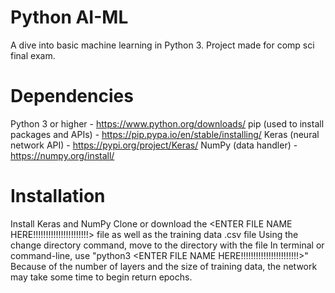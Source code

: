 # Python AI-ML

A dive into basic machine learning in Python 3. Project made for comp sci final exam.


# Dependencies
Python 3 or higher - https://www.python.org/downloads/
pip (used to install packages and APIs) - https://pip.pypa.io/en/stable/installing/
Keras (neural network API) - https://pypi.org/project/Keras/
NumPy (data handler) - https://numpy.org/install/


# Installation
Install Keras and NumPy
Clone or download the <ENTER FILE NAME HERE!!!!!!!!!!!!!!!!!!!!!!> file as well as the training data .csv file
Using the change directory command, move to the directory with the file
In terminal or command-line, use "python3 <ENTER FILE NAME HERE!!!!!!!!!!!!!!!!!!!!!!!>" Because of the number of layers and the size of training data, the network may take some time to begin return epochs.
